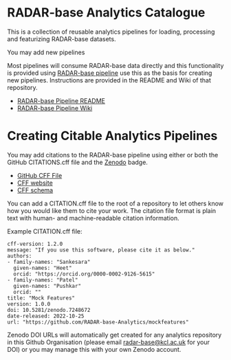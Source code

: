 # RADAR-base Analytics Catalogue

This is a collection of reusable analytics pipelines for loading, processing and featurizing RADAR-base datasets.

You may add new pipelines 


Most pipelines will consume RADAR-base data directly and this functionality is provided using [RADAR-base pipeline]() use this as the basis for creating new pipelines. Instructions are provided in the README and Wiki of that repository.
 - [RADAR-base Pipeline README](https://github.com/RADAR-base/radarpipeline)
 - [RADAR-base Pipeline Wiki](https://github.com/RADAR-base/radarpipeline/wiki)


# Creating Citable Analytics Pipelines
You may add citations to the RADAR-base pipeline using either or both the GitHub CITATIONS.cff file and the [Zenodo](https://zenodo.org/) badge.
 - [GitHub CFF File](https://docs.github.com/en/repositories/managing-your-repositorys-settings-and-features/customizing-your-repository/about-citation-files )
 - [CFF website](https://citation-file-format.github.io/)
 - [CFF schema](https://github.com/citation-file-format/citation-file-format/blob/main/schema-guide.md)

You can add a CITATION.cff file to the root of a repository to let others know how you would like them to cite your work. The citation file format is plain text with human- and machine-readable citation information.

Example CITATION.cff file:

```cff
cff-version: 1.2.0
message: "If you use this software, please cite it as below."
authors:
- family-names: "Sankesara"
  given-names: "Heet"
  orcid: "https://orcid.org/0000-0002-9126-5615"
- family-names: "Patel"
  given-names: "Pushkar"
  orcid: ""
title: "Mock Features"
version: 1.0.0
doi: 10.5281/zenodo.7248672
date-released: 2022-10-25
url: "https://github.com/RADAR-base-Analytics/mockfeatures"
```

Zenodo DOI URLs will automatically get created for any analytics repository in this Github Organisation (please email radar-base@kcl.ac.uk for your DOI) or you may manage this with your own Zenodo account.

